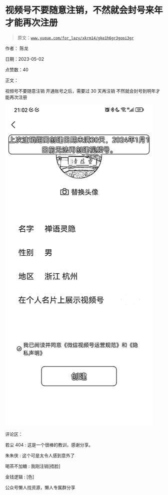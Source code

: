 # 视频号不要随意注销，不然就会封号来年才能再次注册

> 原文：[`www.yuque.com/for_lazy/xkrm14/gke1h6gr3gopi3gr`](https://www.yuque.com/for_lazy/xkrm14/gke1h6gr3gopi3gr)

作者： 陈龙

日期：2023-05-02

点赞数：40

正文：

视频号不要随意注销 开通账号之后，需要过 30 天再注销 不然就会封号到明年才能再次注册

![](img/2049bdc39614e0d7732e829f91c0efd1.png)  

评论区：

若尘 404 : 这是一个很棒的教训，感谢分享。

朱朱侠 : 这个可是太令人感到意外了

喝茶不加糖 : 我刚注销[捂脸]

金钱逻辑 : [色]

公众号懒人找资源，懒人专属群分享

